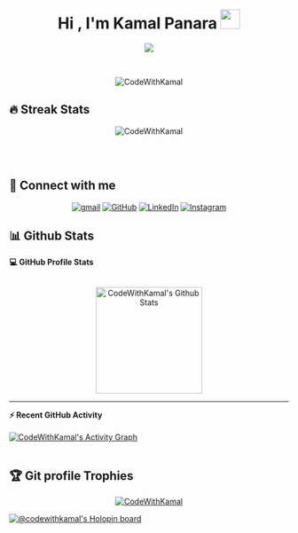 <h1 align="center">Hi , I'm Kamal Panara <img src="https://media.giphy.com/media/hvRJCLFzcasrR4ia7z/giphy.gif" width="35"></h1>
<p align="center">
  <a href="https://github.com/DenverCoder1/readme-typing-svg"><img src="https://readme-typing-svg.herokuapp.com?lines=Passionate+Self-Learner;Always%20learning%20new%20things&center=true&width=500&height=50"></a>
</p>

<br>

<p align="center"> 
	<img src="https://komarev.com/ghpvc/?username=CodeWithKamal&label=Profile%20views&color=0e75b6&style=plastic" alt="CodeWithKamal" /> 
	<a href = "https://commits.top/india.html" target="_blank">
	</a>	
</p>

## 🔥 Streak Stats

<p align="center"><img src="https://github-readme-streak-stats.herokuapp.com/?user=CodeWithKamal&theme=algolia" alt="CodeWithKamal" /></p>

<br>
<br>

## 🤝 Connect with me

<p align="center">
	<a href="mailto:kamal@panarastudios.in"><img img src="https://img.shields.io/badge/-Email-%23EA4335.svg?style=plastic&logo=gmail&logoColor=white" alt="gmail"/></a>
	<a href="https://github.com/CodeWithKamal"><img src="https://img.shields.io/badge/github-%23181717.svg?style=plastic&logo=github&logoColor=white" alt="GitHub"/></a>
	<a href="https://www.linkedin.com/in/kamal-panara/"><img src="https://img.shields.io/badge/linkedin-%230A66C2.svg?style=plastic&logo=linkedin&logoColor=white" alt="LinkedIn"/></a>
	<a href="https://www.instagram.com/codewithkamal/"><img src="https://img.shields.io/badge/instagram-%23E4405F.svg?style=plastic&logo=instagram&logoColor=white" alt="Instagram"/></a>
</p>


## 📊 Github Stats

  <summary><b>💻 GitHub Profile Stats</b></summary>
  <br/>
  <p align="center">
    <a href="https://github.com/anuraghazra/github-readme-stats"><img alt="CodeWithKamal's Github Stats" src="https://github-readme-stats.vercel.app/api?username=CodeWithKamal&show_icons=true&count_private=true&theme=algolia" height="192px"/></a>
<br/>
  </p>

---

  <summary><b>⚡ Recent GitHub Activity</b></summary>
  <br/>
   <a href="https://github.com/CodeWithKamal"><img alt="CodeWithKamal's Activity Graph" src="https://activity-graph.herokuapp.com/graph?username=CodeWithKamal&custom_title=CodeWithKamal's%20Contribution%20Graph&theme=react-dark" /></a>
  <br/>

<br/>

## :trophy: Git profile Trophies

<p align="center"> <a href="https://github.com/CodeWithKamal"><img src="https://github-profile-trophy.vercel.app/?username=CodeWithKamal&layout=compact&theme=algolia" alt="CodeWithKamal" /></a> </p>

[![@codewithkamal's Holopin board](https://holopin.io/api/user/board?user=codewithkamal)](https://holopin.io/@codewithkamal)
